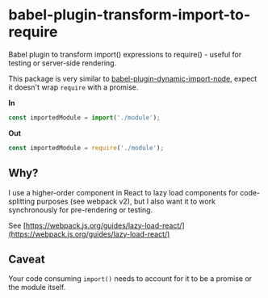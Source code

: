 # babel-plugin-transform-import-to-require

Babel plugin to transform import() expressions to require() - useful for testing or server-side rendering.

This package is very similar to [babel-plugin-dynamic-import-node](https://github.com/airbnb/babel-plugin-dynamic-import-node), expect it doesn't wrap `require` with a promise.

**In**


```js
const importedModule = import('./module');
```

**Out**


```js
const importedModule = require('./module');
```

## Why?

I use a higher-order component in React to lazy load components for code-splitting purposes (see webpack v2), but I also want it to work synchronously for pre-rendering or testing.

See [https://webpack.js.org/guides/lazy-load-react/](https://webpack.js.org/guides/lazy-load-react/)


## Caveat

Your code consuming `import()` needs to account for it to be a promise or the module itself.

